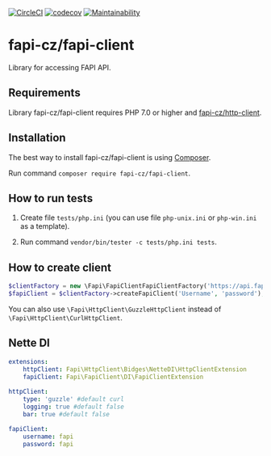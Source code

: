 
[![CircleCI](https://circleci.com/gh/fapi-cz/fapi-client.svg?style=shield)](https://circleci.com/gh/fapi-cz/fapi-client)
[![codecov](https://codecov.io/gh/fapi-cz/fapi-client/branch/master/graph/badge.svg)](https://codecov.io/gh/fapi-cz/fapi-client)
[![Maintainability](https://api.codeclimate.com/v1/badges/f364fbba86383aaab443/maintainability)](https://codeclimate.com/github/fapi-cz/php-client/maintainability)

# fapi-cz/fapi-client
Library for accessing FAPI API.

## Requirements
Library fapi-cz/fapi-client requires PHP 7.0 or higher and [fapi-cz/http-client](https://github.com/fapi-cz/http-client).

## Installation
The best way to install fapi-cz/fapi-client is using [Composer](http://getcomposer.org/).

Run command `composer require fapi-cz/fapi-client`.

## How to run tests
1. Create file `tests/php.ini` (you can use file `php-unix.ini` or `php-win.ini` as a template).

2. Run command `vendor/bin/tester -c tests/php.ini tests`.

## How to create client
```php
$clientFactory = new \Fapi\FapiClientFapiClientFactory('https://api.fapi.cz', new \Fapi\HttpClient\GuzzleHttpClient());
$fapiClient = $clientFactory->createFapiClient('Username', 'password');
```

You can also use `\Fapi\HttpClient\GuzzleHttpClient` instead of `\Fapi\HttpClient\CurlHttpClient`.

## Nette DI
```yaml
extensions:
	httpClient: Fapi\HttpClient\Bidges\NetteDI\HttpClientExtension
	fapiClient: Fapi\FapiClient\DI\FapiClientExtension
	
httpClient:
	type: 'guzzle' #default curl
	logging: true #default false
	bar: true #default false

fapiClient:
	username: fapi
	password: fapi
```

